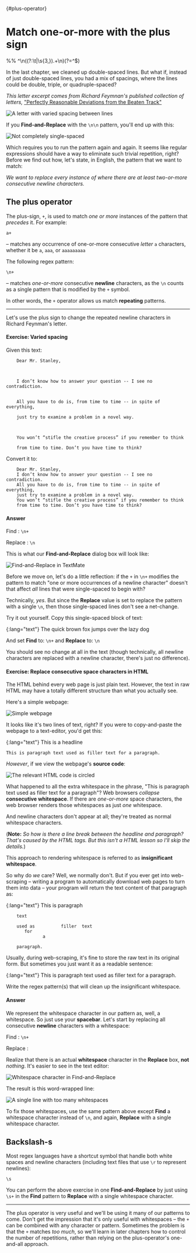 {#plus-operator}
# Match one-or-more with the plus sign
%% ^\n((?:\t|\s{3,}).+\n)(?=^$)

In the last chapter, we cleaned up double-spaced lines. But what if, instead of just double-spaced lines, you had a mix of spacings, where the lines could be double, triple, or quadruple-spaced?

*This letter excerpt comes from Richard Feymnan's published collection of letters,* ["Perfectly Reasonable Deviations from the Beaten Track"](http://www.amazon.com/gp/product/B007ZDDDO0/ref=as_li_ss_tl?ie=UTF8&camp=1789&creative=390957&creativeASIN=B007ZDDDO0&linkCode=as2&tag=danwincom-20")


![A letter with varied spacing between lines](images/variable-spaced-feynman-textmate.png)


If you **Find-and-Replace** with the `\n\n` pattern, you'll end up with this:

![Not completely single-spaced](images/variable-spaced-not-fixed-feynman-textmate.png)


Which requires you to run the pattern again and again. It seems like regular expressions should have a way to eliminate such trivial repetition, right? Before we find out how, let's state, in English, the pattern that we want to match: 

*We want to replace every instance of where there are at least two-or-more consecutive newline characters.*



## The plus operator

The plus-sign, `+`, is used to match *one or more* instances of the pattern that *precedes* it. For example:

	a+

&ndash; matches any occurrence of one-or-more consecutive *letter* `a` characters, whether it be `a`, `aaa`, or `aaaaaaaaa`

The following regex pattern:

	\n+

&ndash; matches *one-or-more* consecutive **newline** characters, as the `\n` counts as a single pattern that is modified by the `+` symbol.

In other words, the `+` operator allows us match **repeating** patterns.

--------


Let's use the plus sign to change the repeated newline characters in Richard Feynman's letter.


#### Exercise: Varied spacing

Given this text:

~~~
	Dear Mr. Stanley, 



	I don’t know how to answer your question -- I see no contradiction. 


	All you have to do is, from time to time -- in spite of everything, 

	just try to examine a problem in a novel way. 



	You won’t “stifle the creative process” if you remember to think 

	from time to time. Don’t you have time to think?
~~~


Convert it to:


~~~
	Dear Mr. Stanley, 
	I don’t know how to answer your question -- I see no contradiction. 
	All you have to do is, from time to time -- in spite of everything, 
	just try to examine a problem in a novel way. 
	You won’t “stifle the creative process” if you remember to think 
	from time to time. Don’t you have time to think?
~~~

#### Answer

Find
: `\n+`

Replace
: `\n`

This is what our **Find-and-Replace** dialog box will look like:

![Find-and-Replace in TextMate](images/variable-spaced-find-replace-feynman-textmate.png)


Before we move on, let's do a little reflection: if the `+` in `\n+` modifies the pattern to match "one or more occurrences of a newline character" doesn't that affect *all* lines that were single-spaced to begin with? 

Technically, *yes*. But since the **Replace** value is set to replace the pattern with a single `\n`, then those single-spaced lines don't see a net-change. 

Try it out yourself. Copy this single-spaced block of text:

{:lang="text"}
	The quick brown fox
	jumps over
	the lazy
	dog

And set **Find** to: `\n+` and **Replace** to: `\n`

You should see no change at all in the text (though technically, all newline characters are replaced with a newline character, there's just no difference).


#### Exercise: Replace consecutive space characters in HTML

The HTML behind every web page is just plain text. However, the text in raw HTML may have a totally different structure than what you actually see.

Here's a simple webpage:

![Simple webpage](images/simple-web-page-whitespaces.png)

It looks like it's two lines of text, right? If you were to copy-and-paste the webpage to a text-editor, you'd get this:


{:lang="text"}
	This is a headline

	This is paragraph text used as filler text for a paragraph.
	
*However*, if we view the webpage's **source code**:

![The relevant HTML code is circled](images/simple-web-page-circled-code.png)

What happened to all the extra whitespace in the phrase, "This is paragraph text used as filler text for a paragraph"? Web browsers *collapse* **consecutive whitespace**. If there are *one-or-more* space characters, the web browser renders those whitespaces as just *one* whitespace.

And newline characters don't appear at all; they're treated as normal whitespace characters.

(**Note:** *So how is there a line break between the headline and paragraph? That's caused by the HTML tags. But this isn't a HTML lesson so I'll skip the details.*)

This approach to rendering whitespace is referred to as **insignificant whitespace**. 

So why do *we* care? Well, we normally don't. But if you ever get into web-scraping &ndash; writing a program to automatically download web pages to turn them into data &ndash; your program will return the text content of that paragraph as:


{:lang="text"}
	This is                        paragraph
	
		text 
	
		used as          filler  text 
		   for 
		          a 
	  
		paragraph.


Usually, during web-scraping, it's fine to store the raw text in its original form. But sometimes you just want it as a readable sentence:


{:lang="text"}
	This is paragraph text used as filler text for a paragraph. 
	
	
Write the regex pattern(s) that will clean up the insignificant whitespace.

#### Answer

We represent the whitespace character in our pattern as, well, a whitespace. So just use your **spacebar**. Let's start by replacing all consecutive **newline** characters with a whitespace:

Find
: `\n+`

Replace
: ` `

Realize that there is an actual **whitespace** character in the **Replace** box, **not** *nothing*. It's easier to see in the text editor:

![Whitespace character in Find-and-Replace](images/whitespace-find-replace.png)

The result is this word-wrapped line:

![A single line with too many whitespaces](images/newline-into-single-line-from-html.png)

To fix those whitespaces, use the same pattern above except **Find** a whitespace character instead of `\n`, and again, **Replace** with a single whitespace character.


## Backslash-s

Most regex languages have a shortcut symbol that handle both white spaces and newline characters (including text files that use `\r` to represent newlines):

	\s

You can perform the above exercise in one **Find-and-Replace** by just using `\s+` in the **Find** pattern to **Replace** with a single whitespace character.

-------

The plus operator is very useful and we'll be using it many of our patterns to come. Don't get the impression that it's only useful with whitespaces &ndash; the `+` can be combined with any character or pattern. Sometimes the problem is that the `+` matches *too much*, so we'll learn in later chapters how to control the number of repetitions, rather than relying on the plus-operator's one-and-all approach. 
